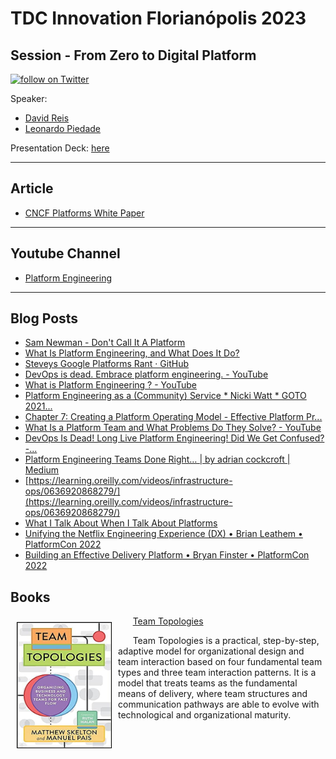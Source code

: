 # TDC Innovation Florianópolis 2023
## Session - From Zero to Digital Platform

<a href="https://twitter.com/intent/follow?screen_name=leo_ap">
    <img src="https://img.shields.io/twitter/follow/leo_ap?style=social&logo=twitter" alt="follow on Twitter"></a>


Speaker: 
* [David Reis](https://bit.ly/linkedin-dreis)
* [Leonardo Piedade](https://bit.ly/linkedin-leoap)

Presentation Deck: [here](https://speakerdeck.com/leoap/do-zero-a-plataforma-digital)


---
## Article
* [CNCF Platforms White Paper](https://tag-app-delivery.cncf.io/whitepapers/platforms/)

---
## Youtube Channel
* [Platform Engineering](https://www.youtube.com/@PlatformEngineering/)

---
## Blog Posts
* [Sam Newman - Don't Call It A Platform](https://samnewman.io/blog/2023/02/08/dont-call-it-a-platform/)
* [What Is Platform Engineering, and What Does It Do?](https://www.gartner.com/en/articles/what-is-platform-engineering)
* [Steveys Google Platforms Rant · GitHub](https://gist.github.com/chitchcock/1281611)
* [DevOps is dead. Embrace platform engineering. - YouTube](https://www.youtube.com/watch?v=F8xXXVoLqoo)
* [What is Platform Engineering ? - YouTube](https://www.youtube.com/watch?v=0uuOJ1gzcyE)
* [Platform Engineering as a (Community) Service * Nicki Watt * GOTO 2021...](https://www.youtube.com/watch?v=4N2ywun-wTE)
* [Chapter 7: Creating a Platform Operating Model - Effective Platform Pr...](https://learning.oreilly.com/library/view/effective-platform-product/9781801811354/B17613_07_Final_JM.xhtml#_idParaDest-108)
* [What Is a Platform Team and What Problems Do They Solve? - YouTube](https://www.youtube.com/watch?v=j5M16qooAvo)
* [DevOps Is Dead! Long Live Platform Engineering! Did We Get Confused? -...](https://www.youtube.com/watch?v=9_v77YiSGEY)
* [Platform Engineering Teams Done Right… | by adrian cockcroft | Medium](https://adrianco.medium.com/platform-engineering-teams-done-right-b3b3d4a8ad23)
* [https://learning.oreilly.com/videos/infrastructure-ops/0636920868279/](https://learning.oreilly.com/videos/infrastructure-ops/0636920868279/) 
* [What I Talk About When I Talk About Platforms](https://martinfowler.com/articles/talk-about-platforms.html)
* [Unifying the Netflix Engineering Experience (DX) • Brian Leathem • PlatformCon 2022](https://www.youtube.com/watch?v=36FcxlPerdQ)
* [Building an Effective Delivery Platform • Bryan Finster • PlatformCon 2022](https://www.youtube.com/watch?v=1RaKFcRLihQ)


## Books

<img align="left" width="150" height="200" src="images/book_team_topologies.jpg" style="margin:10px 10px 10px 10px; border: 1px solid black;">

&nbsp; &nbsp; &nbsp; [Team Topologies](https://www.amazon.com/Team-Topologies-Organizing-Business-Technology/dp/1942788819/)

&nbsp; &nbsp; &nbsp; Team Topologies is a practical, step-by-step, adaptive model for organizational design and team interaction based on four fundamental team types and three team interaction patterns. It is a model that treats teams as the fundamental means of delivery, where team structures and communication pathways are able to evolve with technological and organizational maturity.



